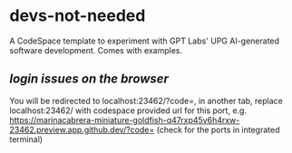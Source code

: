 # devs-not-needed
A CodeSpace template to experiment with GPT Labs' UPG AI-generated software development. Comes with examples.

## *login issues on the browser*
You will be redirected to localhost:23462/?code=<somecode>, in another tab, replace localhost:23462/ with codespace provided url for this port, e.g. https://marinacabrera-miniature-goldfish-q47rxp45v6h4rxw-23462.preview.app.github.dev/?code=<somecode> (check for the ports in integrated terminal)